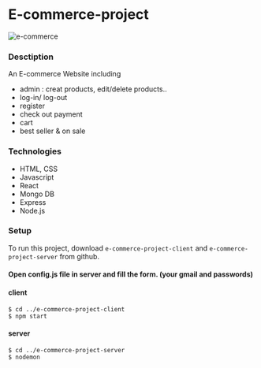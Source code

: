 # E-commerce-project
![e-commerce](https://user-images.githubusercontent.com/50446830/74680614-76afeb80-51c1-11ea-9a1c-8e3928ccce5d.png)

### Desctiption
An E-commerce Website including 
- admin : creat products, edit/delete products..
- log-in/ log-out
- register 
- check out payment
- cart 
- best seller & on sale


### Technologies
- HTML, CSS
- Javascript
- React 
- Mongo DB
- Express
- Node.js

### Setup
To run this project, download `e-commerce-project-client` and `e-commerce-project-server` from github. 

#### Open config.js file in server and fill the form. (your gmail and passwords)   


#### client
```
$ cd ../e-commerce-project-client
$ npm start
```

#### server
```
$ cd ../e-commerce-project-server
$ nodemon
```
